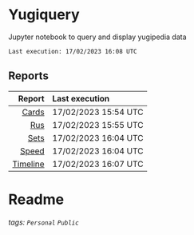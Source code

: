 # Yugiquery
Jupyter notebook to query and display yugipedia data

    Last execution: 17/02/2023 16:08 UTC

## Reports

|                    Report | Last execution       |
| -------------------------:|:-------------------- |
| [Cards](Cards.html) | 17/02/2023 15:54 UTC |
| [Rus](Rush.html) | 17/02/2023 15:55 UTC |
| [Sets](Sets.html) | 17/02/2023 16:04 UTC |
| [Speed](Speed.html) | 17/02/2023 16:04 UTC |
| [Timeline](Timeline.html) | 17/02/2023 16:07 UTC |

# Readme

###### tags: `Personal` `Public`
